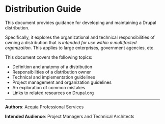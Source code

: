 # Distribution Guide

This document provides guidance for developing and maintaining a Drupal distribution. 

Specifically, it explores the organizational and technical responsibilities of owning a distribution that is *intended for use within a multifacted organization*. This applies to large enterprises, government agencies, etc.

This document covers the following topics:

* Definition and anatomy of a distribution
* Responsibilities of a distribution owner
* Technical and implementation guidelines
* Project management and organization guidelines
* An exploration of common mistakes
* Links to related resources on Drupal.org

---

**Authors**: Acquia Professional Services

**Intended Audience**: Project Managers and Technical Architects